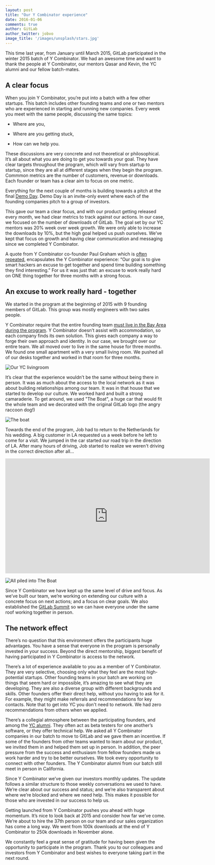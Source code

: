 ```yaml
---
layout: post
title: "Our Y Combinator experience"
date: 2016-01-06
comments: true
author: GitLab
author_twitter: jobvo
image_title: '/images/unsplash/stars.jpg'
---
```


This time last year, from January until March 2015, GitLab participated in the winter 2015 batch of Y Combinator. We had an awesome time and want to thank the people at Y Combinator, our mentors Qasar and Kevin,
the YC alumni and our fellow batch-mates.

<!-- more -->

## A clear focus

When you join Y Combinator, you’re put into a batch with a few other startups. This batch includes other founding teams and one or two mentors who are experienced in starting and running new companies. Every week you meet with the same people, discussing the same topics:

- Where are you,

- Where are you getting stuck,

- How can we help you.

These discussions are very concrete and not theoretical or philosophical. It’s all about what you are doing to get you towards your goal.
They have clear targets throughout the program, which will vary from startup to startup,
since they are all at different stages when they begin the program.
Commmon metrics are the number of customers, revenue or downloads.
Each founder or team has a clear aim to focus on one metric.

Everything for the next couple of months is building towards a pitch at the final [Demo Day](https://www.ycombinator.com/demoday/).
Demo Day is an invite-only event where each of the founding companies pitch to a group of investors.

This gave our team a clear focus, and with our product getting released every month,
we had clear metrics to track against our actions.
In our case, we focused on the number of downloads of GitLab.
The goal set by our YC mentors was 20% week over week growth. We were
only able to increase the downloads by 10%, but the high goal helped us
push ourselves.
We’ve kept that focus on growth and having clear communication
and messaging since we completed Y Combinator.

A quote from Y Combinator co-founder Paul Graham which is
[often repeated](http://blog.ycombinator.com/yc-hacks-august-2-3-2014),
encapsulates the Y Combinator experience: “Our goal is to give smart hackers
an excuse to get together and spend time building something they find
interesting.” For us it was just that: an excuse to work really hard on
ONE thing together for three months with a strong focus.

## An excuse to work really hard - together

We started in the program at the beginning of 2015 with 9 founding members of GitLab. This group was mostly engineers with two sales people.

Y Combinator require that the entire founding team [must live in the Bay Area during the program](https://www.ycombinator.com/faq/#p3).
Y Combinator doesn’t assist with accommodation, so each company finds its own solution.
This gives each company a way to forge their own approach and identity.
In our case, we brought over our entire team.
We all moved over to live in the same house for three months.
We found one small apartment with a very small living room. 
We pushed all of our desks together and worked in that room for three months.

![Our YC livingroom](/images/yc-livingroom.png)

It’s clear that the experience wouldn’t be the same without being there in person.
It was as much about the access to the local network as it was about building
relationships among our team. It was in that house that we started to develop
our culture. We worked hard and built a strong camaraderie.
To get around, we used "The Boat", a huge car that would fit the whole team
and we decorated with the original GitLab logo (the angry raccoon dog!)

![The boat](/images/team/boat.jpg)

Towards the end of the program, Job had to return to the Netherlands for his
wedding. A big customer in LA requested us a week before he left to come for
a visit. We jumped in the car started our road trip in the direction of LA.
After many hours of driving, Job started to realize we weren't driving in
the correct direction after all...

<iframe width="640" height="360" src="https://www.youtube.com/embed/4TnKmrpiSgQ" frameborder="0" allowfullscreen></iframe>

![All piled into The Boat](/images/yc-the-boat.png)

Since Y Combinator we have kept up the same level of drive and focus.
As we’ve built our team, we’re working on extending our culture with a concrete focus on next actions; and a focus on clear goals.
We also established the [GitLab Summit](https://about.gitlab.com/2015/11/30/gitlab-summit-2015/)
so we can have everyone under the same roof working together in person.

## The network effect

There’s no question that this environment offers the participants huge
advantages. You have a sense that everyone in the program is personally
invested in your success. Beyond the direct mentorship, biggest benefit of
having participated in Y Combinator is access to the network.

There’s a lot of experience available to you as a member of Y Combinator. They are very selective, choosing only what they feel are the most high-potential startups. Other founding teams in your batch are working on things that seem hard or impossible, it’s amazing to see what they are developing. They are also a diverse group with different backgrounds and skills. Other founders offer their direct help, without you having to ask for it. For example, they might make referrals and recommendations for key contacts.
Note that to get into YC you don't need to network. We had zero recommendations
from others when we applied.

There’s a collegial atmosphere between the participating founders, and among the [YC alumni](https://www.ycombinator.com/atyc/#alumni). They often act as beta
testers for one another’s software, or they offer technical help. We asked all
Y Combinator companies in our batch to move to GitLab and we gave them an
incentive. If some of the founders from other teams wanted to learn about our
product, we invited them in and helped them set up in person.
In addition, the peer pressure from the success and enthusiasm from fellow
founders made us work harder and try to be better ourselves.
We took every opportunity to connect with other founders. The Y Combinator
alumni from our batch still meet in person in California.

Since Y Combinator we’ve given our investors monthly updates. The update follows a similar structure to those weekly conversations we used to have. We’re clear about our success and status; and we’re also transparent about where we’re blocked and where we need help. This makes it possible for those who are invested in our success to help us.

Getting launched from Y Combinator pushes you ahead with huge momentum. It’s nice to look back at 2015 and consider how far we’ve come. We’re about to hire the 37th person on our team and our sales organization has come a long way. We went from 100k downloads at the end of Y Combinator to 250k downloads in November alone.

We constantly feel a great sense of gratitude for having been given the opportunity to participate in the program. Thank you to our colleagues and investors from Y Combinator and best wishes to everyone taking part in the next round.
